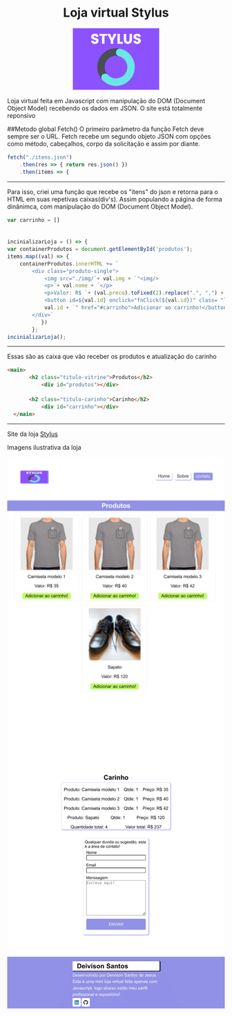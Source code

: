 
<div style="text-align:center;"><h1>Loja virtual Stylus</h1>
 <img src="https://github.com/Deivison1/Loja-Stylus/blob/main/img/Logo2-1.png">
</div>

<p>Loja virtual feita em Javascript com manipulação do DOM (Document Object Model) recebendo os dados em JSON.
O site está totalmente reponsivo</p>

##Metodo global Fetch()
O primeiro parâmetro da função Fetch deve sempre ser o URL. Fetch recebe um segundo objeto JSON com opções como método, cabeçalhos, corpo da solicitação e assim por diante.
``` Javascript
fetch("./itens.json") 
    .then(res => { return res.json() }) 
    .then(items => { 
```
<hr>

Para isso, criei uma função que recebe os "itens" do json e retorna para o HTML em suas repetivas caixas(div's). Assim populando a página de forma dinânimca, com manipulação do DOM (Document Object Model).
``` Javascript
var carrinho = [] 
 
 
incinializarLoja = () => { 
var containerProdutos = document.getElementById('produtos'); 
items.map((val) => { 
    containerProdutos.innerHTML += `  
        <div class="produto-single">  
            <img src="./img/`+ val.img + `"<img/>  
            <p>`+ val.nome + `</p>  
            <p>Valor: R$ `+ (val.preco).toFixed(2).replace(".", ",") + `</p>  
            <button id=${val.id} onclick="fnClick(${val.id})" class= "link-carrinho"key="` +
            val.id + `" href="#carrinho">Adicionar ao carrinho!</button>  
        </div>` 
           }) 
        };
incinializarLoja(); 
```
<hr>
 
 Essas são as caixa que vão receber os produtos e atualização do carinho
 ``` html
 <main>
        <h2 class="titulo-vitrine">Produtos</h2>
            <div id="produtos"></div>
            
        <h2 class="titulo-carinho">Carinho</h2>
            <div id="carrinho"></div>
   </main>
  ```
 <hr>
 
 <p> Site da loja <a href="https://deivison1.github.io/Loja-Stylus/">Stylus<a/></p>
 <p>Imagens ilustrativa da loja</p>
 <img src="https://github.com/Deivison1/Loja-Stylus/blob/main/img/home.png" alt="">
 <img src="https://github.com/Deivison1/Loja-Stylus/blob/main/img/carrinho.png" alt="">
